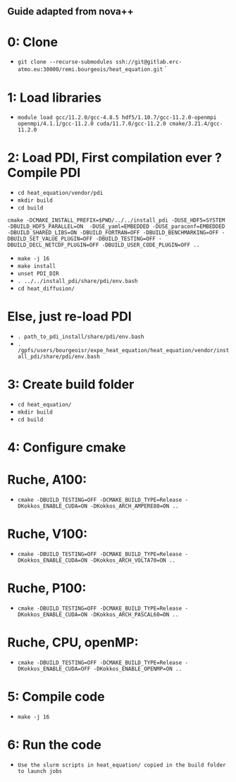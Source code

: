 ## Guide adapted from nova++

# 0: Clone

* `git clone --recurse-submodules ssh://git@gitlab.erc-atmo.eu:30000/remi.bourgeois/heat_equation.git` `

# 1: Load libraries

* `module load gcc/11.2.0/gcc-4.8.5 hdf5/1.10.7/gcc-11.2.0-openmpi openmpi/4.1.1/gcc-11.2.0 cuda/11.7.0/gcc-11.2.0 cmake/3.21.4/gcc-11.2.0`

# 2: Load PDI, First compilation ever ? Compile PDI

* `cd heat_equation/vendor/pdi`
* `mkdir build`
* `cd build`
```
cmake -DCMAKE_INSTALL_PREFIX=$PWD/../../install_pdi -DUSE_HDF5=SYSTEM -DBUILD_HDF5_PARALLEL=ON  -DUSE_yaml=EMBEDDED -DUSE_paraconf=EMBEDDED -DBUILD_SHARED_LIBS=ON -DBUILD_FORTRAN=OFF -DBUILD_BENCHMARKING=OFF -DBUILD_SET_VALUE_PLUGIN=OFF -DBUILD_TESTING=OFF -DBUILD_DECL_NETCDF_PLUGIN=OFF -DBUILD_USER_CODE_PLUGIN=OFF ..
```
* `make -j 16`
* `make install`
* `unset PDI_DIR`
* `. ../../install_pdi/share/pdi/env.bash`
* `cd heat_diffusion/`

# Else, just re-load PDI
* `. path_to_pdi_install/share/pdi/env.bash`
* `. /gpfs/users/bourgeoisr/expe_heat_equation/heat_equation/vendor/install_pdi/share/pdi/env.bash`

# 3: Create build folder
* `cd heat_equation/`
* `mkdir build`
* `cd build`

# 4: Configure cmake 
# Ruche, A100:

* `cmake -DBUILD_TESTING=OFF -DCMAKE_BUILD_TYPE=Release -DKokkos_ENABLE_CUDA=ON -DKokkos_ARCH_AMPERE80=ON ..`

# Ruche, V100:

* `cmake -DBUILD_TESTING=OFF -DCMAKE_BUILD_TYPE=Release -DKokkos_ENABLE_CUDA=ON -DKokkos_ARCH_VOLTA70=ON ..`

# Ruche, P100:

* `cmake -DBUILD_TESTING=OFF -DCMAKE_BUILD_TYPE=Release -DKokkos_ENABLE_CUDA=ON -DKokkos_ARCH_PASCAL60=ON ..`

# Ruche, CPU, openMP:

* `cmake -DBUILD_TESTING=OFF -DCMAKE_BUILD_TYPE=Release -DKokkos_ENABLE_CUDA=OFF -DKokkos_ENABLE_OPENMP=ON ..`

# 5: Compile code
* `make -j 16`

# 6: Run the code
* `Use the slurm scripts in heat_equation/ copied in the build folder to launch jobs`


